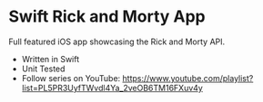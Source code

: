 # Swift Rick and Morty App

Full featured iOS app showcasing the Rick and Morty API.

- Written in Swift
- Unit Tested
- Follow series on YouTube: https://www.youtube.com/playlist?list=PL5PR3UyfTWvdl4Ya_2veOB6TM16FXuv4y